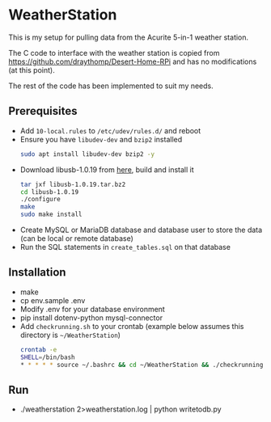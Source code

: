 # WeatherStation

This is my setup for pulling data from the Acurite 5-in-1 weather station.

The C code to interface with the weather station is copied from https://github.com/draythomp/Desert-Home-RPi and has no modifications (at this point).

The rest of the code has been implemented to suit my needs. 

## Prerequisites

* Add `10-local.rules` to `/etc/udev/rules.d/` and reboot
* Ensure you have `libudev-dev` and `bzip2` installed
  ``` sh
  sudo apt install libudev-dev bzip2 -y
  ```
* Download libusb-1.0.19 from [here](http://downloads.sourceforge.net/libusb/libusb-1.0.19.tar.bz2), build and install it
  ``` sh
  tar jxf libusb-1.0.19.tar.bz2
  cd libusb-1.0.19
  ./configure
  make
  sudo make install
  ```
* Create MySQL or MariaDB database and database user to store the data (can be local or remote database)
* Run the SQL statements in `create_tables.sql` on that database

## Installation

* make
* cp env.sample .env
* Modify .env for your database environment
* pip install dotenv-python mysql-connector
* Add `checkrunning.sh` to your crontab (example below assumes this directory is `~/WeatherStation`)
  ``` sh
  crontab -e
  SHELL=/bin/bash
  * * * * * source ~/.bashrc && cd ~/WeatherStation && ./checkrunning.sh 2>&1 >> /dev/null
  ```

## Run

* ./weatherstation 2>weatherstation.log | python writetodb.py
